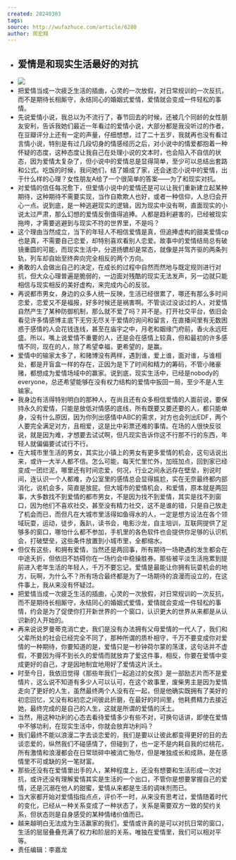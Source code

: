 ```yaml
---
created: 20240303
tags: 
source: http://wufazhuce.com/article/6280
author: 周宏翔
---
```


- ## 爱情是和现实生活最好的对抗
- ![](assets/2024/2799/Fl3sw0zrtOoAUg-yFTLZ2KXQjSiA.jpeg)
- 把爱情当成一次疲乏生活的插曲，心灵的一次放假，对日常规训的一次反抗，而不是期待长相厮守，永结同心的婚姻式爱情，爱情就会变成一件轻松的事情。
- 先说爱情小说，我总以为不流行了，春节回去的时候，还被几个同龄的女性朋友安利，告诉我她们最近一年看过的爱情小说，大部分都是我没听过的作者，在豆瓣评分上还有一定的声量，仔细想想，过了二十五岁，我就再也没有看过言情小说，特别是有过几段切身的情感经历之后，对小说中的情爱都抱着一种怀疑的态度，这种态度让我自己在处理小说的文本时，也会陷入不自信的状态，因为爱情太复杂了，但小说中的爱情总是显得简单，至少可以总结出套路和公式。吃饭的时候，我问她们，结了婚成了家，还会迷恋小说中的爱情，出于什么样的心理？女性朋友A给了一个很简单的答案——为了和现实对抗。
- 对爱情的信任每况愈下，但爱情小说中的爱情还是可以让我们重新建立起某种期待，这种期待不需要实现，当作自欺欺人也好，或者一种信仰，人总归会开心一点。说到底，是一种逃避现实的逻辑，因为现实中没有啊，直面现实的小说太过严肃，那么幻想的爱情反倒值得追捧。人都是趋利避害的，已经被现实拖垮，才需要逃避到与现实不符的世界里，不是吗？
- 这个理由当然成立，当下的年轻人不相信爱情是真，但追捧虚构的甜美爱情cp也是真，不需要自己恋爱，却特别喜欢看别人恋爱。故事中的爱情结局总有破镜重圆的可能，而现实生活中，分道扬镳却是常态，就像是并驾齐驱的两条列轨，列车却自始至终奔向完全相反的两个方向。
- 勇敢的人会做出自己的决定，在成长的过程中自然而然地与既定规则进行对抗，但大众心理普遍是脆弱的，一边面对残酷的现实无法发声，另一边就只能相信与现实相反的美好虚构，来完成内心的反驳。
- 再说都市男女，身边的众多人统一反映，生活已经很累了，哪还有那么多时间恋爱，恋爱又不是福报，好多时候还是祸害啊。不管谈过没谈过的人，对爱情自然产生了某种防御机制，那么就不爱了吗？并不是。打开社交平台，依旧会看见许多情感博主底下无穷无尽关于爱情的询问和留言，在直播间里有无数困惑于感情的人会花钱连线，甚至在庙宇之中，月老和姻缘门府前，香火永远旺盛。所以，嘴上说爱情不重要的人，还是会在感情上较真，但和最初的许多感情不同，现在的人，除了希望幸福，更希望的，是赢。
- 爱情中的输家太多了，和赌博没有两样，遇到谁，爱上谁，面对谁，与谁相处，都是开盲盒一样的存在，正因为是下了时间和精力的筹码，不管小赌豪赌，都想成为爱情场域中的赢家。说到底，现实生活中，已经是nobody的everyone，总还希望能够在没有权力结构的爱情中扳回一局，至少不是人生输家。
- 我身边有活得特别明白的那种人，在尚且还有众多相信爱情的人面前说，要保持永久的爱情，只能是放低对情感的底线，所有既要又要还要的人，都只能单身，没有什么原因，因为你列出感情中ABC的需求，对方也会列出EDF，两个人要完全满足对方，且相爱，这是比中彩票还难的事情。在场的人很快反驳说，就是因为难，才想要去试试啊，但凡现实告诉你这不行那不行的东西，年轻人就偏偏要试试行不行。
- 在大城市里生活的男女，其实比小镇上的男女有更多爱情的机会，这句话说出来，或许一大半人都不信。怎么可能，每天忙里忙外，加班加点，回到家已经变成一团烂泥，哪里还有时间恋爱，何况，行业之间永远存在壁垒，别说时间，连认识一个人都难，办公室里的感情总会显得尴尬，实在无奈最终都内部消化，说机会多，简直是放屁。但大城市的爱情机会，和爱情，原本就是两回事，大多数找不到爱情的都市男女，不是因为找不到爱情，其实是找不到窗口，因为他们不喜欢社交，甚至没有精力社交，这不是谁的错，只是自己放走了机会而已，而但凡在大城市里活得如鱼得水的人，一定是想方设法在各个领域玩耍，运动，徒步，轰趴，读书会，电影沙龙，自主培训，互联网提供了足够多的窗口，哪怕什么都不参加，手机里的各色软件也会提供你足够的认识机会，打破壁垒，这些条件放置到小城市里，全都缩水。
- 但仅有这些，和拥有爱情，当然还是两回事，所有期待一场艳遇的发生都会在中途夭折，但依旧不妨碍你在一场约会中稳操胜券。那些被平淡生活拖累到提前进入老年生活的年轻人，千万不要忘记，爱情是最能让你拥有玩耍机会的地方，玩啊，为什么不？所有场合最终都是为了一场期待的浪漫而设立的，在这件事上，我从来没有怀疑过。
- 把爱情当成一次疲乏生活的插曲，心灵的一次放假，对日常规训的一次反抗，而不是期待长相厮守，永结同心的婚姻式爱情，爱情就会变成一件轻松的事情，约会是为了促使你打开新世界的一个窗口，认识更大的世界从来都是从认识新的人开始的。
- 再来说说罗曼蒂克消亡史，我们是没有办法拥有父母爱情的一代人了，我们和父辈所处的社会已经完全不同了，那种所谓的质朴相守，千万不要变成你对爱情的一种期待，你要知道的是，爱情只是一秒钟荷尔蒙的荡漾，这句话并不虚假，不要因为得不到长久的爱情而就放弃了爱这件事，相反，你要在爱情中变成更好的自己，才是因地制宜地用好了爱情这片沃土。
- 时至今日，我依旧觉得《那些年我们一起追过的女孩》是一部励志片而不是爱情片，这么说不知道有多少人可以认可，在这个故事里，废柴男主是因为爱情走向了更好的人生，虽然最终两个人没有在一起，但是他确实既拥有了美好的初恋回忆，又没有和初恋之间彼此折磨，在最好的时间里，他耗费精力去接近她，最终完成的是自己的人生，这就是所谓的爱情的沃土。
- 当然，用这种功利的心态去看待爱情多少有些不对，可换句话讲，即使在爱情中不够功利，在现实生活中，你就会放弃功利吗？
- 我们最终不能以浪漫二字去谈恋爱的，我们是要以让彼此都变得更好的目的去谈恋爱的，纵然我们不碰感情了，但碰到了，也一定不是内耗自我的烂桃花，所有激情和浪漫都会在日常琐碎中被消亡殆尽，但是唯独成长和成熟，是在感情里不可或缺的另一笔财富。
- 那些还没有在爱情里出手的人，某种程度上，还没有想要和生活形成一次对抗，或许还没有理解爱情其实是生活的一个出口，不管你是想要掌握自己的爱情，还是沉溺在他人的甜蜜，爱情从来都是生活的调味剂而已。
- 当大家都开始对爱情指指点点，评价不一时，从来没有思考过，爱情随着时代的变化，已经从一种关系变成了一种状态了，关系是需要双方一致的契约关系，但状态则是自身感受的某种情绪价值而已。
- 越来越明白无法成为生活赢家的我们，爱情或许真的是可以对抗日常的窗口，生活的层层叠叠充满了权力和阶层的关系，唯独在爱情里，我们可以相对平等。
- 责任编辑：李嘉龙